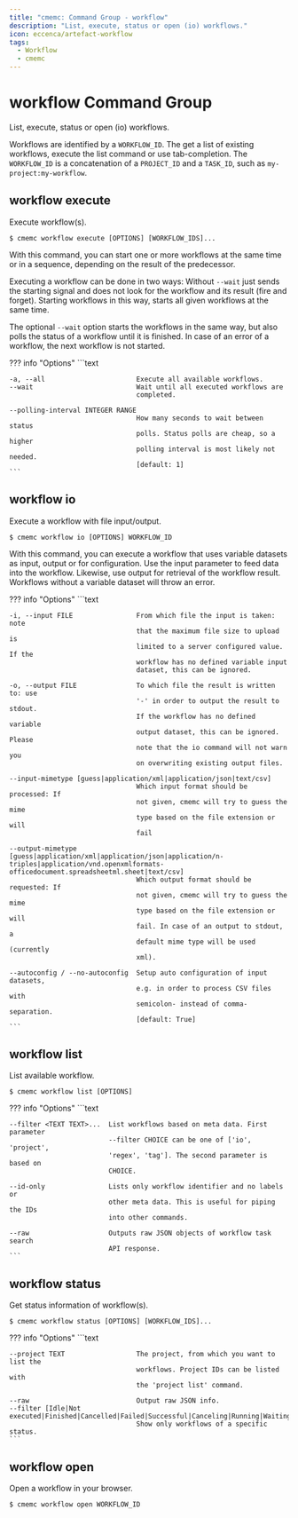 ```yaml
---
title: "cmemc: Command Group - workflow"
description: "List, execute, status or open (io) workflows."
icon: eccenca/artefact-workflow
tags:
  - Workflow
  - cmemc
---
```

# workflow Command Group
<!-- This file was generated - DO NOT CHANGE IT MANUALLY -->

List, execute, status or open (io) workflows.

Workflows are identified by a `WORKFLOW_ID`. The get a list of existing workflows, execute the list command or use tab-completion. The `WORKFLOW_ID` is a concatenation of a `PROJECT_ID` and a `TASK_ID`, such as `my-project:my-workflow`.


## workflow execute

Execute workflow(s).

```shell-session title="Usage"
$ cmemc workflow execute [OPTIONS] [WORKFLOW_IDS]...
```




With this command, you can start one or more workflows at the same time or in a sequence, depending on the result of the predecessor.

Executing a workflow can be done in two ways: Without `--wait` just sends the starting signal and does not look for the workflow and its result (fire and forget). Starting workflows in this way, starts all given workflows at the same time.

The optional `--wait` option starts the workflows in the same way, but also polls the status of a workflow until it is finished. In case of an error of a workflow, the next workflow is not started.



??? info "Options"
    ```text

    -a, --all                       Execute all available workflows.
    --wait                          Wait until all executed workflows are
                                    completed.
  
    --polling-interval INTEGER RANGE
                                    How many seconds to wait between status
                                    polls. Status polls are cheap, so a higher
                                    polling interval is most likely not needed.
                                    [default: 1]
    ```

## workflow io

Execute a workflow with file input/output.

```shell-session title="Usage"
$ cmemc workflow io [OPTIONS] WORKFLOW_ID
```




With this command, you can execute a workflow that uses variable datasets as input, output or for configuration. Use the input parameter to feed data into the workflow. Likewise, use output for retrieval of the workflow result. Workflows without a variable dataset will throw an error.



??? info "Options"
    ```text

    -i, --input FILE                From which file the input is taken: note
                                    that the maximum file size to upload is
                                    limited to a server configured value. If the
                                    workflow has no defined variable input
                                    dataset, this can be ignored.
  
    -o, --output FILE               To which file the result is written to: use
                                    '-' in order to output the result to stdout.
                                    If the workflow has no defined variable
                                    output dataset, this can be ignored. Please
                                    note that the io command will not warn you
                                    on overwriting existing output files.
  
    --input-mimetype [guess|application/xml|application/json|text/csv]
                                    Which input format should be processed: If
                                    not given, cmemc will try to guess the mime
                                    type based on the file extension or will
                                    fail
  
    --output-mimetype [guess|application/xml|application/json|application/n-triples|application/vnd.openxmlformats-officedocument.spreadsheetml.sheet|text/csv]
                                    Which output format should be requested: If
                                    not given, cmemc will try to guess the mime
                                    type based on the file extension or will
                                    fail. In case of an output to stdout, a
                                    default mime type will be used (currently
                                    xml).
  
    --autoconfig / --no-autoconfig  Setup auto configuration of input datasets,
                                    e.g. in order to process CSV files with
                                    semicolon- instead of comma-separation.
                                    [default: True]
    ```

## workflow list

List available workflow.

```shell-session title="Usage"
$ cmemc workflow list [OPTIONS]
```





??? info "Options"
    ```text

    --filter <TEXT TEXT>...  List workflows based on meta data. First parameter
                             --filter CHOICE can be one of ['io', 'project',
                             'regex', 'tag']. The second parameter is based on
                             CHOICE.
  
    --id-only                Lists only workflow identifier and no labels or
                             other meta data. This is useful for piping the IDs
                             into other commands.
  
    --raw                    Outputs raw JSON objects of workflow task search
                             API response.
    ```

## workflow status

Get status information of workflow(s).

```shell-session title="Usage"
$ cmemc workflow status [OPTIONS] [WORKFLOW_IDS]...
```





??? info "Options"
    ```text

    --project TEXT                  The project, from which you want to list the
                                    workflows. Project IDs can be listed with
                                    the 'project list' command.
  
    --raw                           Output raw JSON info.
    --filter [Idle|Not executed|Finished|Cancelled|Failed|Successful|Canceling|Running|Waiting]
                                    Show only workflows of a specific status.
    ```

## workflow open

Open a workflow in your browser.

```shell-session title="Usage"
$ cmemc workflow open WORKFLOW_ID
```





